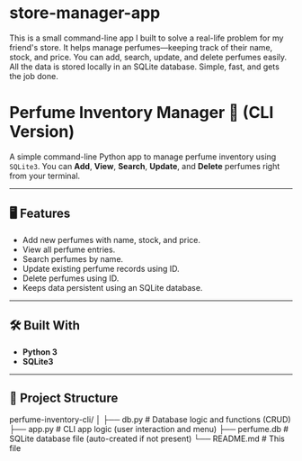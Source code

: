 # store-manager-app
This is a small command-line app I built to solve a real-life problem for my friend's store. It helps manage perfumes—keeping track of their name, stock, and price. You can add, search, update, and delete perfumes easily. All the data is stored locally in an SQLite database. Simple, fast, and gets the job done.

# Perfume Inventory Manager 🧴 (CLI Version)

A simple command-line Python app to manage perfume inventory using `SQLite3`. You can **Add**, **View**, **Search**, **Update**, and **Delete** perfumes right from your terminal.

---

## 🖥️ Features

- Add new perfumes with name, stock, and price.
- View all perfume entries.
- Search perfumes by name.
- Update existing perfume records using ID.
- Delete perfumes using ID.
- Keeps data persistent using an SQLite database.

---

## 🛠️ Built With

- **Python 3**
- **SQLite3**

---

## 📁 Project Structure

perfume-inventory-cli/
│
├── db.py # Database logic and functions (CRUD)
├── app.py # CLI app logic (user interaction and menu)
├── perfume.db # SQLite database file (auto-created if not present)
└── README.md # This file